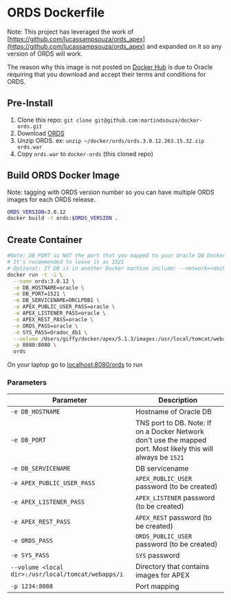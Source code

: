 # ORDS Dockerfile

Note: This project has leveraged the work of [https://github.com/lucassampsouza/ords_apex](https://github.com/lucassampsouza/ords_apex) and expanded on it so any version of ORDS will work.

The reason why this image is not posted on [Docker Hub](https://hub.docker.com) is due to Oracle requiring that you download and accept their terms and conditions for ORDS.

## Pre-Install

1. Clone this repo: `git clone git@github.com:martindsouza/docker-ords.git`
1. Download [ORDS](http://www.oracle.com/technetwork/developer-tools/rest-data-services/downloads/index.html)
1. Unzip ORDS. ex: `unzip ~/docker/ords/ords.3.0.12.263.15.32.zip ords.war`
1. Copy `ords.war` to `docker-ords` (this cloned repo)

## Build ORDS Docker Image

Note: tagging with ORDS version number so you can have multiple ORDS images for each ORDS release.
```bash
ORDS_VERSION=3.0.12
docker build -t ords:$ORDS_VERSION .
```

## Create Container

```bash
#Note: DB_PORT is NOT the port that you mapped to your Oracle DB Docker image. It's the port that the database natively has open.
# It's recommended to leave it as 1521
# Optional: If DB is in another Docker machine include: --network=<docker_network_name> \
docker run -t -i \
  --name ords:3.0.12 \
  -e DB_HOSTNAME=oracle \
  -e DB_PORT=1521 \
  -e DB_SERVICENAME=ORCLPDB1 \
  -e APEX_PUBLIC_USER_PASS=oracle \
  -e APEX_LISTENER_PASS=oracle \
  -e APEX_REST_PASS=oracle \
  -e ORDS_PASS=oracle \
  -e SYS_PASS=Oradoc_db1 \
  --volume /Users/giffy/docker/apex/5.1.3/images:/usr/local/tomcat/webapps/i \
  -p 8080:8080 \
  ords
```

On your laptop go to [localhost:8080/ords](http://localhost:8080/ords) to run

### Parameters
Parameter | Description
--- | ---
`-e DB_HOSTNAME` | Hostname of Oracle DB
`-e DB_PORT` | TNS port to DB. Note: If on a Docker Network don't use the mapped port. Most likely this will always be `1521`
`-e DB_SERVICENAME` | DB servicename
`-e APEX_PUBLIC_USER_PASS` | `APEX_PUBLIC_USER` password (to be created)
`-e APEX_LISTENER_PASS` | `APEX_LISTENER` password (to be created)
`-e APEX_REST_PASS` | `APEX_REST` password (to be created)
`-e ORDS_PASS` | `ORDS_PUBLIC_USER` password (to be created)
`-e SYS_PASS` | `SYS` password
`--volume <local dir>:/usr/local/tomcat/webapps/i`  |  Directory that contains images for APEX
`-p 1234:8080`  |  Port mapping
